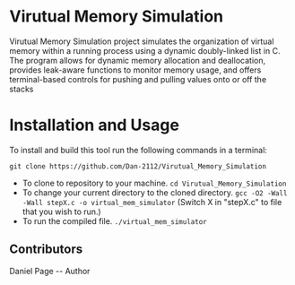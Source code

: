 Virutual Memory Simulation
==========================

Virutual Memory Simulation project simulates the organization of virtual memory within a running process using a dynamic doubly-linked list in C.  The program allows for dynamic memory allocation and deallocation, provides leak-aware functions to monitor memory usage, and offers terminal-based controls for pushing and pulling values onto or off the stacks


Installation and Usage
======================

To install and build this tool run the following commands in a terminal:

```git clone https://github.com/Dan-2112/Virutual_Memory_Simulation```
- To clone to repository to your machine.
```cd Virutual_Memory_Simulation```
- To change your current directory to the cloned directory.
```gcc -O2 -Wall -Wall stepX.c -o virtual_mem_simulator``` (Switch X in "stepX.c" to file that you wish to run.)
- To run the compiled file.
```./virtual_mem_simulator```

Contributors
-------------------------------------------------------------
Daniel Page -- Author
